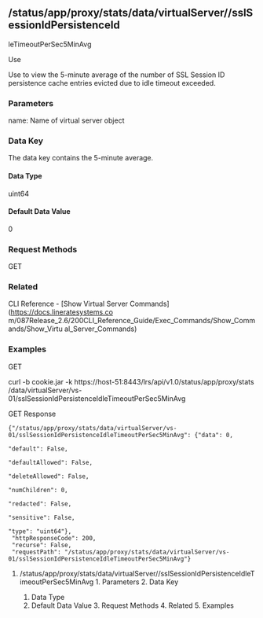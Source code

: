 ## /status/app/proxy/stats/data/virtualServer/<name>/sslSessionIdPersistenceId
leTimeoutPerSec5MinAvg

Use

Use to view the 5-minute average of the number of SSL Session ID persistence
cache entries evicted due to idle timeout exceeded.

### Parameters

name: Name of virtual server object

### Data Key

The data key contains the 5-minute average.

#### Data Type

uint64

#### Default Data Value

0

### Request Methods

GET

### Related

CLI Reference - [Show Virtual Server Commands](https://docs.lineratesystems.co
m/087Release_2.6/200CLI_Reference_Guide/Exec_Commands/Show_Commands/Show_Virtu
al_Server_Commands)

### Examples

GET

curl -b cookie.jar -k https://host-51:8443/lrs/api/v1.0/status/app/proxy/stats
/data/virtualServer/vs-01/sslSessionIdPersistenceIdleTimeoutPerSec5MinAvg

GET Response

    
    
    {"/status/app/proxy/stats/data/virtualServer/vs-01/sslSessionIdPersistenceIdleTimeoutPerSec5MinAvg": {"data": 0,
                                                                                                           "default": False,
                                                                                                           "defaultAllowed": False,
                                                                                                           "deleteAllowed": False,
                                                                                                           "numChildren": 0,
                                                                                                           "redacted": False,
                                                                                                           "sensitive": False,
                                                                                                           "type": "uint64"},
     "httpResponseCode": 200,
     "recurse": False,
     "requestPath": "/status/app/proxy/stats/data/virtualServer/vs-01/sslSessionIdPersistenceIdleTimeoutPerSec5MinAvg"}
    

  1. /status/app/proxy/stats/data/virtualServer/<name>/sslSessionIdPersistenceIdleTimeoutPerSec5MinAvg
    1. Parameters
    2. Data Key
      1. Data Type
      2. Default Data Value
    3. Request Methods
    4. Related
    5. Examples

